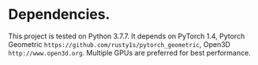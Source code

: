 # Dependencies.
This project is tested on Python 3.7.7. It depends on PyTorch 1.4, Pytorch Geometric `https://github.com/rusty1s/pytorch_geometric`, Open3D `http://www.open3d.org`.
Multiple GPUs are preferred for best performance.
